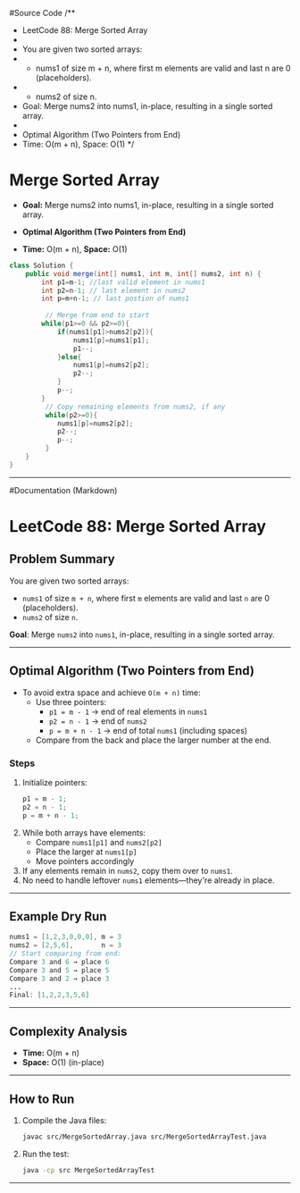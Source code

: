 #Source Code 
/**
 * LeetCode 88: Merge Sorted Array
 * 
 * You are given two sorted arrays:
 *   - nums1 of size m + n, where first m elements are valid and last n are 0 (placeholders).
 *   - nums2 of size n.
 * Goal: Merge nums2 into nums1, in-place, resulting in a single sorted array.
 * 
 * Optimal Algorithm (Two Pointers from End)
 * Time: O(m + n), Space: O(1)
 */
# Merge Sorted Array

- **Goal:** Merge nums2 into nums1, in-place, resulting in a single sorted array.

- **Optimal Algorithm (Two Pointers from End)**

- **Time:** O(m + n), **Space:** O(1)

```java
class Solution {
    public void merge(int[] nums1, int m, int[] nums2, int n) {
        int p1=m-1; //last valid element in nums1
        int p2=n-1; // last element in nums2
        int p=m+n-1; // last postion of nums1
         
         // Merge from end to start
        while(p1>=0 && p2>=0){
            if(nums1[p1]>nums2[p2]){
                nums1[p]=nums1[p1];
                p1--;
            }else{
                nums1[p]=nums2[p2];
                p2--;
            }
            p--;
        }
         // Copy remaining elements from nums2, if any
         while(p2>=0){
            nums1[p]=nums2[p2];
            p2--;
            p--;
         }
    }
}
```
-----------------------------------------------------------------------------------------------------------------------------------------------------
#Documentation (Markdown)
# LeetCode 88: Merge Sorted Array

## Problem Summary

You are given two sorted arrays:
- `nums1` of size `m + n`, where first `m` elements are valid and last `n` are 0 (placeholders).
- `nums2` of size `n`.

**Goal**: Merge `nums2` into `nums1`, in-place, resulting in a single sorted array.

---

## Optimal Algorithm (Two Pointers from End)

- To avoid extra space and achieve `O(m + n)` time:
  - Use three pointers:
    - `p1 = m - 1` → end of real elements in `nums1`
    - `p2 = n - 1` → end of `nums2`
    - `p = m + n - 1` → end of total `nums1` (including spaces)
  - Compare from the back and place the larger number at the end.

### Steps

1. Initialize pointers:
   ```java
   p1 = m - 1;
   p2 = n - 1;
   p = m + n - 1;
   ```
2. While both arrays have elements:
   - Compare `nums1[p1]` and `nums2[p2]`
   - Place the larger at `nums1[p]`
   - Move pointers accordingly
3. If any elements remain in `nums2`, copy them over to `nums1`.
4. No need to handle leftover `nums1` elements—they're already in place.

---

## Example Dry Run

```java
nums1 = [1,2,3,0,0,0], m = 3
nums2 = [2,5,6],       n = 3
// Start comparing from end:
Compare 3 and 6 → place 6
Compare 3 and 5 → place 5
Compare 3 and 2 → place 3
...
Final: [1,2,2,3,5,6]
```

---

## Complexity Analysis

- **Time:** O(m + n)
- **Space:** O(1) (in-place)

---

## How to Run

1. Compile the Java files:
   ```sh
   javac src/MergeSortedArray.java src/MergeSortedArrayTest.java
   ```
2. Run the test:
   ```sh
   java -cp src MergeSortedArrayTest
   ```

---
